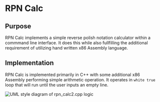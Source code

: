 # RPN Calc 

## Purpose
  RPN Calc implements a simple reverse polish notation calculator within a commmand line interface. It does this while also fullfilling the additional requirement of utilizing hand written x86 Assembly language. 
## Implementation 
  RPN Calc is implemented primarily in C++ with some additional x86 Assembly performing simple arithmetic operation. It operates in `white true` loop that will run until the user inputs an empty line.  
  
![UML style diagram of rpn_calc2.cpp logic](./Assets/)
